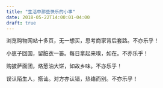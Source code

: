 ```yaml
---
title: "生活中那些快乐的小事"
date: 2018-05-22T14:00:01-04:00
draft: true
---
```

浏览购物网站十多页，无一想买，思考商家背后套路。不亦乐乎！

小崽子回国，留脏衣一篓。每日拿起来嗅，如在。不亦乐乎！

购披萨面团，烙葱油大饼，如故乡味。不亦乐乎！

误认陌生人，搭讪。对方亦认错，热络而别。不亦乐乎！
